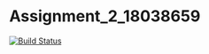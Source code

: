 # Assignment_2_18038659

[![Build Status](https://travis-ci.com/YolandePretorius/Assignment_2_18038659.svg?branch=master)](https://travis-ci.com/YolandePretorius/Assignment_2_18038659)
